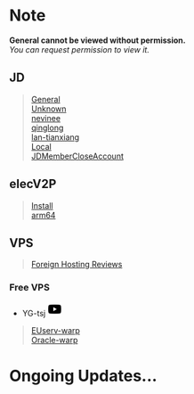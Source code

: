 # Note
**General cannot be viewed without permission.**  
*You can request permission to view it.*
## JD
> [General](https://www.kdocs.cn/l/cvv59F3SXS4B)  
> [Unknown](./JD/Unknown#readme)  
> [nevinee](./JD/nevinee#readme)   
> [qinglong](./JD/qinglong#readme)  
> [lan-tianxiang](https://github.com/lan-tianxiang/JS_TOOL/wiki)  
> [Local](https://github.com/Oreomeow/VIP/raw/main/Scripts/js/Node.js-613.rar)   
> [JDMemberCloseAccount](https://github.com/yqchilde/JDMemberCloseAccount#jdmembercloseaccount)

## elecV2P
> [Install](./Vtop/Readme.md#v2p%E5%AE%89%E8%A3%85%E6%95%99%E7%A8%8B)  
> [arm64](./Vtop/arm64.md#v2pv2p%E6%94%BB%E7%95%A5%E8%A1%A5%E5%AE%8C%E8%AE%A1%E5%88%92n1%E8%B7%AF%E7%94%B1%E5%99%A8%E7%AD%89arm64%E6%9E%B6%E6%9E%84%E8%AE%BE%E5%A4%87%E5%AE%89%E8%A3%85v2p%E7%9A%84%E6%96%B9%E6%B3%95%E8%AF%B4%E6%98%8E)

## VPS
> [Foreign Hosting Reviews](https://www.zhujiceping.com/)  

### Free VPS
- YG-tsj [<img src="/Icons/youtube2.png" title="YG-tsj's channel" width="25" height="25" />][YT]  
> [EUserv-warp](https://github.com/YG-tsj/EUserv-warp#readme)  
> [Oracle-warp](https://github.com/YG-tsj/Oracle-warp#readme)  

# Ongoing Updates...


[YT]:https://www.youtube.com/channel/UCQqyh9tQfTBVtLzqOJ1KnSA "YG-tsj's channel"

